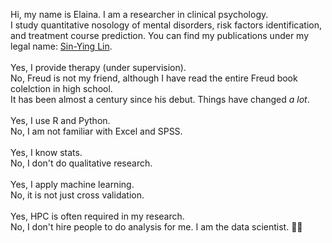 Hi, my name is Elaina. I am a researcher in clinical psychology.<br>
I study quantitative nosology of mental disorders, risk factors identification, and treatment course prediction. 
You can find my publications under my legal name: [Sin-Ying Lin](https://orcid.org/0000-0001-9862-7669). <br>
<br>
Yes, I provide therapy (under supervision). <br>
No, Freud is not my friend, although I have read the entire Freud book colelction in high school. <br>
It has been almost a century since his debut. Things have changed *a lot*. <br>
<br>
Yes, I use R and Python. <br>
No, I am not familiar with Excel and SPSS. <br>
 <br>
Yes, I know stats. <br>
No, I don't do qualitative research. <br>
 <br>
Yes, I apply machine learning. <br>
No, it is not just cross validation. <br>
<br>
Yes, HPC is often required in my research. <br>
No, I don't hire people to do analysis for me. I am the data scientist. 🐱‍💻

